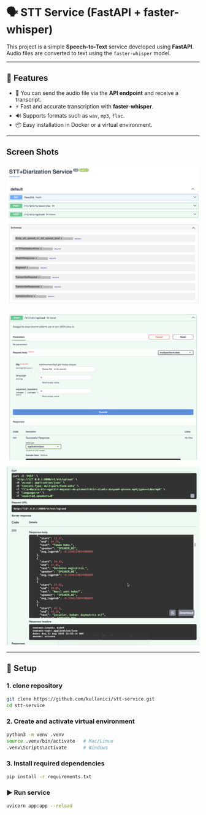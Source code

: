 # 🗣️ STT Service (FastAPI + faster-whisper)

This project is a simple **Speech-to-Text** service developed using **FastAPI**. Audio files are converted to text using the `faster-whisper` model. 

---

## 🚀 Features
- 🎤 You can send the audio file via the **API endpoint** and receive a transcript. 
- ⚡ Fast and accurate transcription with **faster-whisper**. 
- 🔊 Supports formats such as `wav`, `mp3`, `flac`. 
- 📦 Easy installation in Docker or a virtual environment. 

---

## Screen Shots

![STT Service Swagger Interface](https://github.com/furkangonel/stt_service/blob/main/assets/swagger_scene.png)

![Upload Endpoint](https://github.com/furkangonel/stt_service/blob/main/assets/upload_endpoint.png)

![Response](https://github.com/furkangonel/stt_service/blob/main/assets/response.png)

---

## 📂 Setup

### 1. clone repository
```bash
git clone https://github.com/kullanici/stt-service.git
cd stt-service
```

### 2. Create and activate virtual environment
```bash
python3 -m venv .venv
source .venv/bin/activate   # Mac/Linux
.venv\Scripts\activate      # Windows
```

### 3. Install required dependencies
```bash 
pip install -r requirements.txt
```

### ▶️ Run service
```bash 
uvicorn app:app --reload
```


